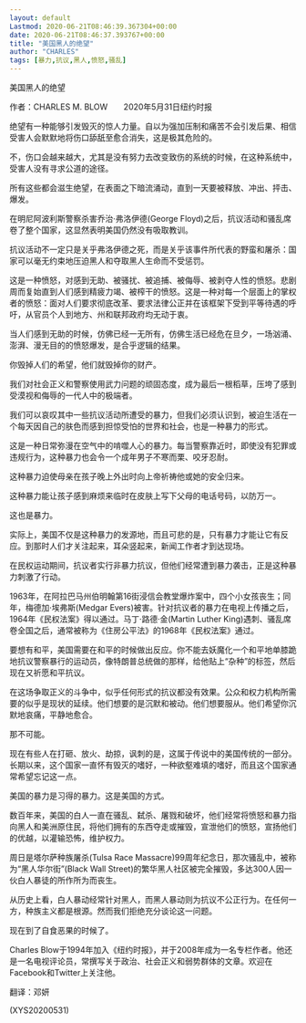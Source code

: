 ```yaml
---
layout: default
Lastmod: 2020-06-21T08:46:39.367304+00:00
date: 2020-06-21T08:46:37.393767+00:00
title: "美国黑人的绝望"
author: "CHARLES"
tags: [暴力,抗议,黑人,愤怒,骚乱]
---
```


美国黑人的绝望

作者：CHARLES M. BLOW　　2020年5月31日纽约时报

绝望有一种能够引发毁灭的惊人力量。自以为强加压制和痛苦不会引发后果、相信受害人会默默地将伤口舔舐至愈合消失，这是极其危险的。

不，伤口会越来越大，尤其是没有努力去改变致伤的系统的时候，在这种系统中，受害人没有寻求公道的途径。

所有这些都会滋生绝望，在表面之下暗流涌动，直到一天要被释放、冲出、抨击、爆发。

在明尼阿波利斯警察杀害乔治·弗洛伊德(George Floyd)之后，抗议活动和骚乱席卷了整个国家，这显然表明美国仍然没有吸取教训。

抗议活动不一定只是关乎弗洛伊德之死，而是关乎该事件所代表的野蛮和屠杀：国家可以毫无约束地压迫黑人和夺取黑人生命而不受惩罚。

这是一种愤怒，对感到无助、被骚扰、被追捕、被侮辱、被剥夺人性的愤怒。悲剧周而复始直到人们感到精疲力竭、被榨干的愤怒。这是一种对每一个层面上的掌权者的愤怒：面对人们要求彻底改革、要求法律公正并在该框架下受到平等待遇的呼吁，从官员个人到地方、州和联邦政府均无动于衷。

当人们感到无助的时候，仿佛已经一无所有，仿佛生活已经危在旦夕，一场汹涌、澎湃、漫无目的的愤怒爆发，是合乎逻辑的结果。

你毁掉人们的希望，他们就毁掉你的财产。

我们对社会正义和警察使用武力问题的顽固态度，成为最后一根稻草，压垮了感到受漠视和侮辱的一代人中的极端者。

我们可以哀叹其中一些抗议活动所遭受的暴力，但我们必须认识到，被迫生活在一个每天因自己的肤色而感到担惊受怕的世界和社会，也是一种暴力的形式。

这是一种日常弥漫在空气中的啃噬人心的暴力。每当警察靠近时，即使没有犯罪或违规行为，这种暴力也会令一个成年男子不寒而栗、咬牙忍耐。

这种暴力迫使母亲在孩子晚上外出时向上帝祈祷他或她的安全归来。

这种暴力能让孩子感到麻烦来临时在皮肤上写下父母的电话号码，以防万一。

这也是暴力。

实际上，美国不仅是这种暴力的发源地，而且可悲的是，只有暴力才能让它有反应。到那时人们才关注起来，耳朵竖起来，新闻工作者才到达现场。

在民权运动期间，抗议者实行非暴力抗议，但他们经常遭到暴力袭击，正是这种暴力刺激了行动。

1963年，在阿拉巴马州伯明翰第16街浸信会教堂爆炸案中，四个小女孩丧生；同年，梅德加·埃弗斯(Medgar Evers)被害。针对抗议者的暴力在电视上传播之后，1964年《民权法案》得以通过。马丁·路德·金(Martin Luther King)遇刺、骚乱席卷全国之后，通常被称为《住房公平法》的1968年《民权法案》通过。

要想有和平，美国需要在和平的时候做出反应。你不能去妖魔化一个和平地单膝跪地抗议警察暴行的运动员，像特朗普总统做的那样，给他贴上“杂种”的标签，然后现在又祈愿和平抗议。

在这场争取正义的斗争中，似乎任何形式的抗议都没有效果。公众和权力机构所需要的似乎是现状的延续。他们想要的是沉默和被动。他们想要服从。他们希望你沉默地哀痛，平静地愈合。

那不可能。

现在有些人在打砸、放火、劫掠，讽刺的是，这属于传说中的美国传统的一部分。长期以来，这个国家一直怀有毁灭的嗜好，一种欲壑难填的嗜好，而且这个国家通常希望忘记这一点。

美国的暴力是习得的暴力。这是美国的方式。

数百年来，美国的白人一直在骚乱、弑杀、屠戮和破坏，他们经常将愤怒和暴力指向黑人和美洲原住民，将他们拥有的东西夺走或摧毁，宣泄他们的愤怒，宣扬他们的优越，以灌输恐怖，维护权力。

周日是塔尔萨种族屠杀(Tulsa Race Massacre)99周年纪念日，那次骚乱中，被称为“黑人华尔街”(Black Wall Street)的繁华黑人社区被完全摧毁，多达300人因一伙白人暴徒的所作所为而丧生。

从历史上看，白人暴动经常针对黑人，而黑人暴动则为抗议不公正行为。在任何一方，种族主义都是根源。然而我们拒绝充分谈论这一问题。

现在到了自食恶果的时候了。

Charles Blow于1994年加入《纽约时报》，并于2008年成为一名专栏作者。他还是一名电视评论员，常撰写关于政治、社会正义和弱势群体的文章。欢迎在Facebook和Twitter上关注他。

翻译：邓妍

(XYS20200531)

